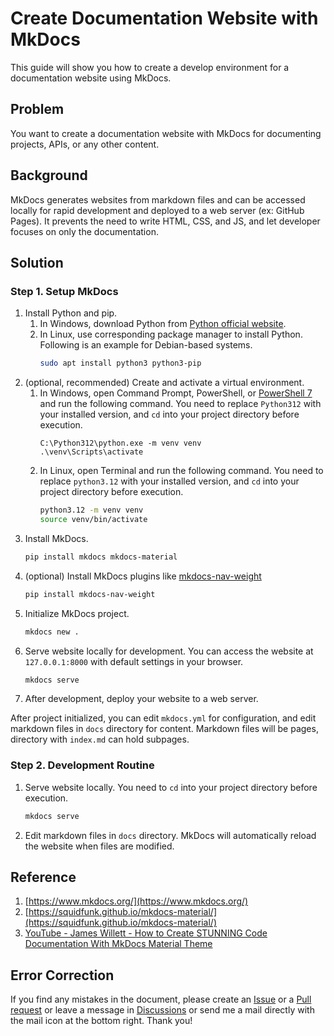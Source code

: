 # Create Documentation Website with MkDocs

This guide will show you how to create a develop environment for a documentation website using MkDocs.

## Problem

You want to create a documentation website with MkDocs for documenting projects, APIs, or any other content.

## Background

MkDocs generates websites from markdown files and can be accessed locally for rapid development and deployed to a web server (ex: GitHub Pages). It prevents the need to write HTML, CSS, and JS, and let developer focuses on only the documentation.

## Solution

### Step 1. Setup MkDocs

1. Install Python and pip.
    1. In Windows, download Python from [Python official website](https://www.python.org/downloads/).
    2. In Linux, use corresponding package manager to install Python. Following is an example for Debian-based systems.
        ```bash
        sudo apt install python3 python3-pip
        ```
2. (optional, recommended) Create and activate a virtual environment.
    1. In Windows, open Command Prompt, PowerShell, or [PowerShell 7](https://github.com/PowerShell/PowerShell/releases) and run the following command. You need to replace `Python312` with your installed version, and `cd` into your project directory before execution.
        ```pwsh
        C:\Python312\python.exe -m venv venv
        .\venv\Scripts\activate
        ```
    2. In Linux, open Terminal and run the following command. You need to replace `python3.12` with your installed version, and `cd` into your project directory before execution.
        ```bash
        python3.12 -m venv venv
        source venv/bin/activate
        ```
3. Install MkDocs.
    ```bash
    pip install mkdocs mkdocs-material
    ```
4. (optional) Install MkDocs plugins like [mkdocs-nav-weight](https://github.com/shu307/mkdocs-nav-weight)
    ```bash
    pip install mkdocs-nav-weight
    ```
5. Initialize MkDocs project.
    ```bash
    mkdocs new .
    ```
6. Serve website locally for development. You can access the website at `127.0.0.1:8000` with default settings in your browser.
    ```bash
    mkdocs serve
    ```
7. After development, deploy your website to a web server.

After project initialized, you can edit `mkdocs.yml` for configuration, and edit markdown files in `docs` directory for content. Markdown files will be pages, directory with `index.md` can hold subpages.

### Step 2. Development Routine

1. Serve website locally. You need to `cd` into your project directory before execution.
    ```bash
    mkdocs serve
    ```
2. Edit markdown files in `docs` directory. MkDocs will automatically reload the website when files are modified.

## Reference

1. [https://www.mkdocs.org/](https://www.mkdocs.org/)
2. [https://squidfunk.github.io/mkdocs-material/](https://squidfunk.github.io/mkdocs-material/)
3. [YouTube - James Willett - How to Create STUNNING Code Documentation With MkDocs Material Theme](https://youtu.be/Q-YA_dA8C20?si=2t6VQOF58xb62juB)

## Error Correction

If you find any mistakes in the document, please create an [Issue](https://github.com/belongtothenight/belongtothenight.github.io/issues) or a [Pull request](https://github.com/belongtothenight/belongtothenight.github.io/pulls) or leave a message in [Discussions](https://github.com/belongtothenight/belongtothenight.github.io/discussions) or send me a mail directly with the mail icon at the bottom right. Thank you!
